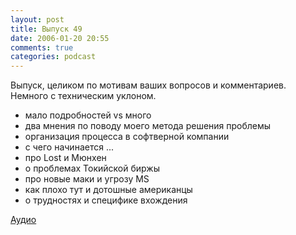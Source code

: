 ```yaml
---
layout: post
title: Выпуск 49
date: 2006-01-20 20:55
comments: true
categories: podcast
---
```


Выпуск, целиком по мотивам ваших вопросов и комментариев. Немного с техническим уклоном.

- мало подробностей vs много
- два мнения по поводу моего метода решения проблемы
- организация процесса в софтверной компании
- с чего начинается ...
- про Lost и Мюнхен
- о проблемах Токийской биржы
- про новые маки и угрозу MS
- как плохо тут и дотошные американцы
- о трудностях и специфике вхождения

[Аудио](https://podcast.umputun.com/media/ump_podcast49.mp3)
<audio src="https://podcast.umputun.com/media/ump_podcast49.mp3" preload="none">